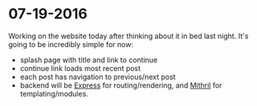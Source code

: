 # 07-19-2016

Working on the website today after thinking about it in bed last night. It's going to be incredibly simple for now:

- splash page with title and link to continue
- continue link loads most recent post
- each post has navigation to previous/next post
- backend will be [Express](https://expressjs.com/) for routing/rendering, and [Mithril](http://mithril.js.org/) for templating/modules.